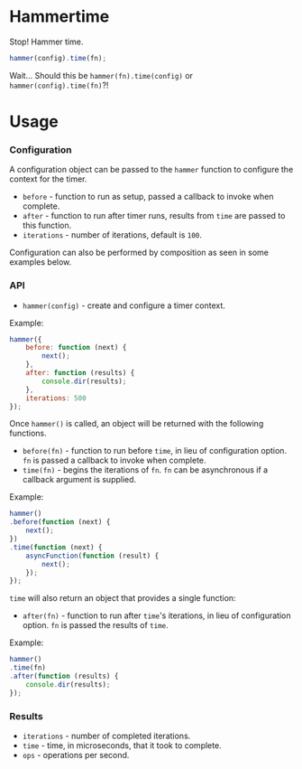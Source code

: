 # Hammertime

Stop! Hammer time.

```javascript
hammer(config).time(fn);
```

Wait... Should this be `hammer(fn).time(config)` or `hammer(config).time(fn)`?!

# Usage

### Configuration

A configuration object can be passed to the `hammer` function to configure the context for the timer.

- `before` - function to run as setup, passed a callback to invoke when complete.
- `after` - function to run after timer runs, results from `time` are passed to this function.
- `iterations` - number of iterations, default is `100`.

Configuration can also be performed by composition as seen in some examples below.

### API

- `hammer(config)` - create and configure a timer context.

Example:

```javascript
hammer({
    before: function (next) {
        next();
    },
    after: function (results) {
        console.dir(results);
    },
    iterations: 500
});
```

Once `hammer()` is called, an object will be returned with the following functions.

- `before(fn)` - function to run before `time`, in lieu of configuration option. `fn` is passed a callback to invoke when complete.
- `time(fn)` - begins the iterations of `fn`. `fn` can be asynchronous if a callback argument is supplied.

Example:

```javascript
hammer()
.before(function (next) {
    next();
})
.time(function (next) {
    asyncFunction(function (result) {
        next();
    });
});
```

`time` will also return an object that provides a single function:

- `after(fn)` - function to run after `time`'s iterations, in lieu of configuration option. `fn` is passed the results of `time`.

Example:

```javascript
hammer()
.time(fn)
.after(function (results) {
    console.dir(results);
});
```

### Results

- `iterations` - number of completed iterations.
- `time` - time, in microseconds, that it took to complete.
- `ops` - operations per second.